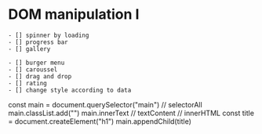 # DOM manipulation I

    - [] spinner by loading
    - [] progress bar
    - [] gallery
    
    - [] burger menu
    - [] caroussel
    - [] drag and drop
    - [] rating
    - [] change style according to data

const main = document.querySelector("main") // selectorAll
main.classList.add("")
main.innerText // textContent // innerHTML
const title = document.createElement("h1")
main.appendChild(title)
